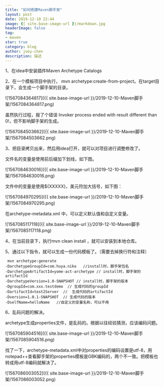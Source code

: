 ```yaml
---
title: "如何搭建Maven脚手架"
layout: post
date: 2019-12-10 22:44
image: {{ site.base-image-url }}/markdown.jpg
headerImage: false
tag:
- maven
star: true
category: blog
author: joey-chen
description: 描述
---
```


1、在idea中安装插件Maven Archetype Catalogs

2、在一个模板项目中执行， mvn archetype:create-from-project。在target目录下，会生成一个脚手架的目录。

![1567084364817]({{ site.base-image-url }}/2019-12-10-Maven脚手架/1567084364817.png)

虽然执行过程，报了个错误 Invoker process ended with result different than 0!，但不影响脚手架的生成。

![1567084503662]({{ site.base-image-url }}/2019-12-10-Maven脚手架/1567084503662.png)

3、把目录拷贝出来，然后用idea打开，就可以对项目进行调整修改了。

 文件名的变量是使用前后缀加下划线，如下图。

![1567084630016]({{ site.base-image-url }}/2019-12-10-Maven脚手架/1567084630016.png)

文件中的变量是使用${XXXXX}，美元符加大括号，如下图：

![1567084970295]({{ site.base-image-url }}/2019-12-10-Maven脚手架/1567084970295.png)

在archetype-metadata.xml 中，可以定义默认值和自定义变量。

![1567085117118]({{ site.base-image-url }}/2019-12-10-Maven脚手架/1567085117118.png)

4、在当前目录下，执行mvn clean install ，就可以安装到本地仓库。

5、通过以下指令，就可以生成一份代码模板了。（需要去掉换行符和注释）

```
 mvn archetype:generate 
-DarchetypeGroupId=com.huya.niko   //install时，脚手架包名
-DarchetypeArtifactId=yome-act-archetype // install时，脚手架的artifactId
-DarchetypeVersion=1.0-SNAPSHOT // install时，脚手架的版本
-DgroupId=com.xxx.testdemo  // 生成代码的groupId
-DartifactId=test2Server  //  生成代码的artifactId
-Dversion=1.0.1-SNAPSHOT  // 生成代码的版本
-DselfName=helloName   //自定义的变量名称，可以不用
```

6、乱码问题的解决。

archetype生成properties文件，是乱码的。根据以往经验猜测，应该编码问题。

![1567085904516]({{ site.base-image-url }}/2019-12-10-Maven脚手架/1567085904516.png)

找了一下，archetype-metadata.xml中对properties的编码设置是utf-8，用notepad++查看脚手架的properties模板是GBK编码的，两个不一致。把模板也转成用utf-8编码就解决了。

![1567086003052]({{ site.base-image-url }}/2019-12-10-Maven脚手架/1567086003052.png)

